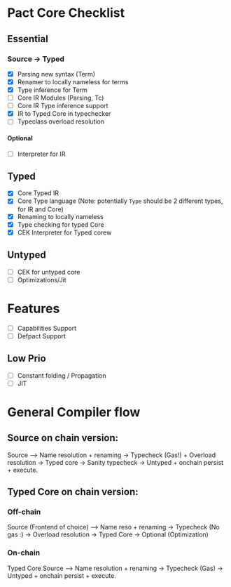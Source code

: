# Pact Core Checklist

## Essential

### Source -> Typed
- [x] Parsing new syntax (Term)
- [x] Renamer to locally nameless for terms
- [x] Type inference for Term
- [ ] Core IR Modules (Parsing, Tc)
- [ ] Core IR Type inference support
- [x] IR to Typed Core in typechecker
- [ ] Typeclass overload resolution

#### Optional
- [ ] Interpreter for IR


## Typed
- [x] Core Typed IR
- [x] Core Type language (Note: potentially `Type` should be 2 different types, for IR and Core)
- [x] Renaming to locally nameless
- [x] Type checking for typed Core
- [x] CEK Interpreter for Typed corew

## Untyped

- [ ] CEK for untyped core
- [ ] Optimizations/Jit

# Features
- [ ] Capabilities Support
- [ ] Defpact Support

## Low Prio

- [ ] Constant folding / Propagation
- [ ] JIT

# General Compiler flow

## Source on chain version:

Source --> Name resolution + renaming -> Typecheck (Gas!)
\+ Overload resolution -> Typed core -> Sanity typecheck -> Untyped + onchain persist + execute.

## Typed Core on chain version:

### Off-chain
Source (Frontend of choice) --> Name reso + renaming -> Typecheck (No gas :)
\-> Overload resolution -> Typed Core -> Optional (Optimization)

### On-chain
Typed Core Source --> Name resolution + renaming -> Typecheck (Gas) -> Untyped + onchain persist + execute.
